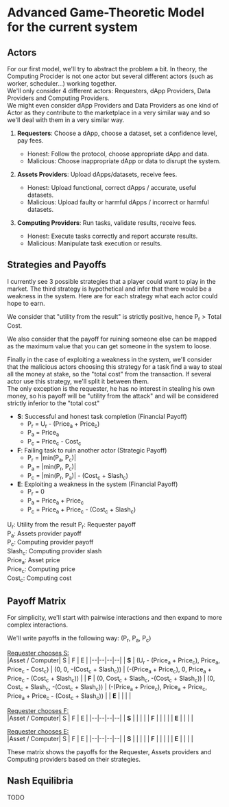 # Advanced Game-Theoretic Model for the current system

## Actors
For our first model, we'll try to abstract the problem a bit. In theory, the Computing Procider is not one actor but several different actors (such as worker, scheduler...) working together.  
We'll only consider 4 different actors: Requesters, dApp Providers, Data Providers and Computing Providers.  
We might even consider dApp Providers and Data Providers as one kind of Actor as they contribute to the marketplace in a very similar way and so we'll deal with them in a very similar way.

1. **Requesters**: Choose a dApp, choose a dataset, set a confidence level, pay fees.
   - Honest: Follow the protocol, choose appropriate dApp and data.
   - Malicious: Choose inappropriate dApp or data to disrupt the system.

2. **Assets Providers**: Upload dApps/datasets, receive fees.
   - Honest: Upload functional, correct dApps / accurate, useful datasets.
   - Malicious: Upload faulty or harmful dApps / incorrect or harmful datasets.

3. **Computing Providers**: Run tasks, validate results, receive fees.
   - Honest: Execute tasks correctly and report accurate results.
   - Malicious: Manipulate task execution or results.

## Strategies and Payoffs
I currently see 3 possible strategies that a player could want to play in the market. The third strategy is hypothetical and infer that there would be a weakness in the system. Here are for each strategy what each actor could hope to earn.  

We consider that "utility from the result" is strictly positive, hence P<sub>r</sub> > Total Cost.  

We also consider that the payoff for ruining someone else can be mapped as the maximum value that you can get someone in the system to loose.

Finally in the case of exploiting a weakness in the system, we'll consider that the malicious actors choosing this strategy for a task find a way to steal all the money at stake, so the "total cost" from the transaction. If several actor use this strategy, we'll split it between them.  
The only exception is the requester, he has no interest in stealing his own money, so his payoff will be "utility from the attack" and will be considered strictly inferior to the "total cost"

  * **S**: Successful and honest task completion (Financial Payoff)
    * P<sub>r</sub> = U<sub>r</sub> - (Price<sub>a</sub> + Price<sub>c</sub>)
    * P<sub>a</sub> = Price<sub>a</sub>
    * P<sub>c</sub> = Price<sub>c</sub> - Cost<sub>c</sub>
  * **F**: Failing task to ruin another actor (Strategic Payoff)
    * P<sub>r</sub> = |min(P<sub>a</sub>, P<sub>c</sub>)|
    * P<sub>a</sub> = |min(P<sub>r</sub>, P<sub>c</sub>)|
    * P<sub>c</sub> = |min(P<sub>r</sub>, P<sub>a</sub>)| - (Cost<sub>c</sub> + Slash<sub>c</sub>)
  * **E**: Exploiting a weakness in the system (Financial Payoff)
    * P<sub>r</sub> = 0
    * P<sub>a</sub> = Price<sub>a</sub> + Price<sub>c</sub>
    * P<sub>c</sub> = Price<sub>a</sub> + Price<sub>c</sub> - (Cost<sub>c</sub> + Slash<sub>c</sub>)

U<sub>r</sub>: Utility from the result
P<sub>r</sub>: Requester payoff  
P<sub>a</sub>: Assets provider payoff  
P<sub>c</sub>: Computing provider payoff  
Slash<sub>c</sub>: Computing provider slash   
Price<sub>a</sub>: Asset price  
Price<sub>c</sub>: Computing price  
Cost<sub>c</sub>: Computing cost  

## Payoff Matrix
For simplicity, we'll start with pairwise interactions and then expand to more complex interactions.

We'll write payoffs in the following way: (P<sub>r</sub>, P<sub>a</sub>, P<sub>c</sub>)

<u>Requester chooses S:</u>  
|Asset / Computer| S | F | E |
|--|--|--|--|
| **S** | (U<sub>r</sub> - (Price<sub>a</sub> + Price<sub>c</sub>), Price<sub>a</sub>, Price<sub>c</sub> - Cost<sub>c</sub>) | (0, 0, -(Cost<sub>c</sub> + Slash<sub>c</sub>)) | (-(Price<sub>a</sub> + Price<sub>c</sub>), 0, Price<sub>a</sub> + Price<sub>c</sub> - (Cost<sub>c</sub> + Slash<sub>c</sub>)) |
| **F** | (0, Cost<sub>c</sub> + Slash<sub>c</sub>, -(Cost<sub>c</sub> + Slash<sub>c</sub>)) | (0, Cost<sub>c</sub> + Slash<sub>c</sub>, -(Cost<sub>c</sub> + Slash<sub>c</sub>)) | (-(Price<sub>a</sub> + Price<sub>c</sub>), Price<sub>a</sub> + Price<sub>c</sub>, Price<sub>a</sub> + Price<sub>c</sub> - (Cost<sub>c</sub> + Slash<sub>c</sub>)) |
| **E** |  |  |  |

<u>Requester chooses F:</u>  
|Asset / Computer| S | F | E |
|--|--|--|--|
| **S** |  |  |  |
| **F** |  |  |  |
| **E** |  |  |  |

<u>Requester chooses E:</u>  
|Asset / Computer| S | F | E |
|--|--|--|--|
| **S** |  |  |  |
| **F** |  |  |  |
| **E** |  |  |  |

These matrix shows the payoffs for the Requester, Assets providers and Computing providers based on their strategies.

## Nash Equilibria
TODO